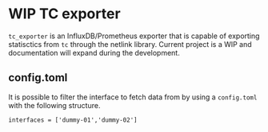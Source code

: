 # WIP TC exporter

`tc_exporter` is an InfluxDB/Prometheus exporter that is capable of exporting statisctics from `tc`
through the netlink library. Current project is a WIP and documentation will expand during the
development.

## config.toml

It is possible to filter the interface to fetch data from by using a `config.toml` with the following
structure.

```
interfaces = ['dummy-01','dummy-02']
```
